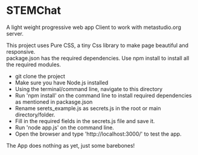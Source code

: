 # STEMChat
A light weight progressive web app Client to work with metastudio.org server.

This project uses Pure CSS, a tiny Css library to make page beautiful and responsive.  
package.json has the required dependencies. Use npm install to install all the required modules.

 - git clone the project
 - Make sure you have Node.js installed
 - Using the terminal/command line, navigate to this directory
 - Run 'npm install' on the command line to install required dependencies as mentioned in packasge.json
 - Rename serets_example.js as secrets.js in the root or main directory/folder.
 - Fill in the required fields in the secrets.js file and save it.
 - Run 'node app.js' on the command line.
 - Open the browser and type 'http://localhost:3000/' to test the app. 
 
The App does nothing as yet, just some barebones! 
